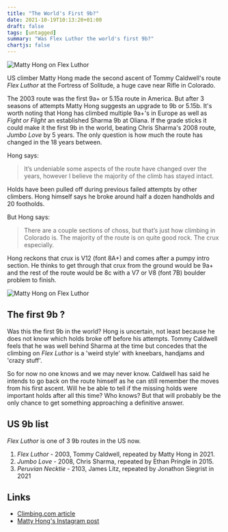 ```yaml
---
title: "The World's First 9b?"
date: 2021-10-19T10:13:20+01:00
draft: false
tags: [untagged]
summary: "Was Flex Luthor the world's first 9b?"
chartjs: false
---
```


![Matty Hong on Flex Luthor](/img/flex-luthor.jpg)

US climber Matty Hong made the second ascent of Tommy Caldwell's route *Flex Luthor* at the Fortress of Solitude, a huge cave near Rifle in Colorado.

The 2003 route was the first 9a+ or 5.15a route in America. But after 3 seasons of attempts Matty Hong suggests an upgrade to 9b or 5.15b. It's worth noting that Hong has climbed multiple 9a+'s in Europe as well as *Fight or Flight* an established Sharma 9b at Oliana. If the grade sticks it could make it the first 9b in the world, beating Chris Sharma's 2008 route, *Jumbo Love* by 5 years. The only question is how much the route has changed in the 18 years between.

Hong says: 

> It’s undeniable some aspects of the route have changed over the years, however I believe the majority of the climb has stayed intact.

Holds have been pulled off during previous failed attempts by other climbers. Hong himself says he broke around half a dozen handholds and 20 footholds.

But Hong says:

> There are a couple sections of choss, but that’s just how climbing in Colorado is. The majority of the route is on quite good rock. The crux especially.

Hong reckons that crux is V12 (font 8A+) and comes after a pumpy intro section. He thinks to get through that crux from the ground would be 9a+ and the rest of the route would be 8c with a V7 or V8 (font 7B) boulder problem to finish.

![Matty Hong on Flex Luthor](/img/margo-hayes-flex-luthor.webp "photo by Margo Hayes") 

## The first 9b ?

Was this the first 9b in the world? Hong is uncertain, not least because he does not know which holds broke off before his attempts. Tommy Caldwell feels that he was well behind Sharma at the time but concedes that the climbing on *Flex Luthor* is a 'weird style' with kneebars, handjams and 'crazy stuff'.

So for now no one knows and we may never know. Caldwell has said he intends to go back on the route himself as he can still remember the moves from his first ascent. Will he be able to tell if the missing holds were important holds after all this time? Who knows? But that will probably be the only chance to get something approaching a definitive answer. 

## US 9b list

*Flex Luthor* is one of 3 9b routes in the US now. 

1. *Flex Luthor* - 2003, Tommy Caldwell, repeated by Matty Hong in 2021.
2. *Jumbo Love* - 2008, Chris Sharma, repeated by Ethan Pringle in 2015.
3. *Peruvian Necktie* - 2103, James Litz, repeated by Jonathon Siegrist in 2021


## Links

- [Climbing.com article](https://www.climbing.com/news/matty-hong-sends-tommy-caldwells-flex-luther-upgrades-to-5-15b/)
- [Matty Hong's Instagram post](https://www.instagram.com/p/CU8unzKjmLj/?utm_source=ig_web_copy_link)